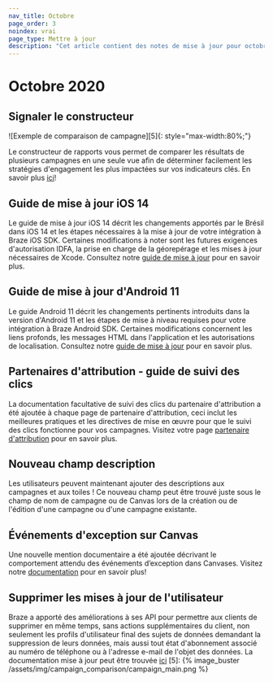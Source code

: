 ```yaml
---
nav_title: Octobre
page_order: 3
noindex: vrai
page_type: Mettre à jour
description: "Cet article contient des notes de mise à jour pour octobre 2020."
---
```


# Octobre 2020

## Signaler le constructeur

!\[Exemple de comparaison de campagne\]\[5\]{: style="max-width:80%;"}

Le constructeur de rapports vous permet de comparer les résultats de plusieurs campagnes en une seule vue afin de déterminer facilement les stratégies d'engagement les plus impactées sur vos indicateurs clés. En savoir plus [ici]({{site.baseurl}}/report_builder)!

## Guide de mise à jour iOS 14

Le guide de mise à jour iOS 14 décrit les changements apportés par le Brésil dans iOS 14 et les étapes nécessaires à la mise à jour de votre intégration à Braze iOS SDK. Certaines modifications à noter sont les futures exigences d'autorisation IDFA, la prise en charge de la géorepérage et les mises à jour nécessaires de Xcode. Consultez notre [guide de mise à jour]({{site.baseurl}}/developer_guide/platform_integration_guides/ios/ios_14/) pour en savoir plus.

## Guide de mise à jour d'Android 11

Le guide Android 11 décrit les changements pertinents introduits dans la version d'Android 11 et les étapes de mise à niveau requises pour votre intégration à Braze Android SDK. Certaines modifications concernent les liens profonds, les messages HTML dans l'application et les autorisations de localisation. Consultez notre [guide de mise à jour]({{site.baseurl}}/developer_guide/platform_integration_guides/android/android_11/) pour en savoir plus.

## Partenaires d'attribution - guide de suivi des clics

La documentation facultative de suivi des clics du partenaire d'attribution a été ajoutée à chaque page de partenaire d'attribution, ceci inclut les meilleures pratiques et les directives de mise en œuvre pour que le suivi des clics fonctionne pour vos campagnes. Visitez votre page [partenaire d'attribution]({{site.baseurl}}/partners/advertising_technologies/attribution/) pour en savoir plus.

## Nouveau champ description

Les utilisateurs peuvent maintenant ajouter des descriptions aux campagnes et aux toiles ! Ce nouveau champ peut être trouvé juste sous le champ de nom de campagne ou de Canvas lors de la création ou de l'édition d'une campagne ou d'une campagne existante.

## Événements d'exception sur Canvas

Une nouvelle mention documentaire a été ajoutée décrivant le comportement attendu des événements d’exception dans Canvases. Visitez notre [documentation]({{site.baseurl}}/user_guide/engagement_tools/canvas/create_a_canvas/exception_events/) pour en savoir plus!

## Supprimer les mises à jour de l'utilisateur

Braze a apporté des améliorations à ses API pour permettre aux clients de supprimer en même temps, sans actions supplémentaires du client, non seulement les profils d'utilisateur final des sujets de données demandant la suppression de leurs données, mais aussi tout état d'abonnement associé au numéro de téléphone ou à l'adresse e-mail de l'objet des données. La documentation mise à jour peut être trouvée [ici](https://www.braze.com/docs/help/dp-technical-assistance/#braze-recommendation-2)
[5]: {% image_buster /assets/img/campaign_comparison/campaign_main.png %} 